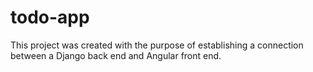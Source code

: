 # todo-app

This project was created with the purpose of establishing a connection between a Django back end and Angular front end.
